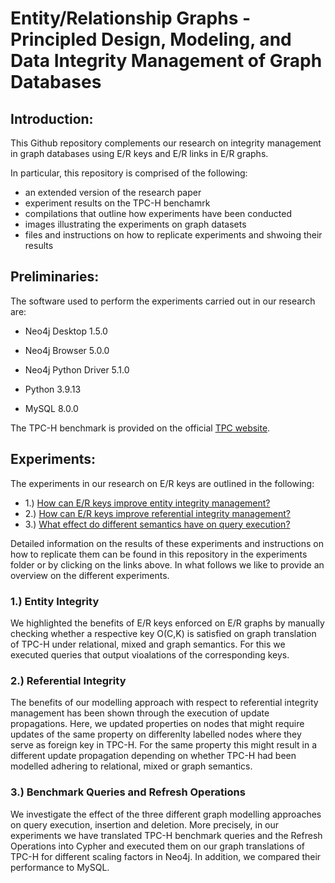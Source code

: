 # Entity/Relationship Graphs - Principled Design, Modeling, and Data Integrity Management of Graph Databases

## Introduction:

This Github repository complements our research on integrity management in graph databases using E/R keys and E/R links in E/R graphs.

In particular, this repository is comprised of the following:

- an extended version of the research paper
- experiment results on the TPC-H benchamrk
- compilations that outline how experiments have been conducted
- images illustrating the experiments on graph datasets
- files and instructions on how to replicate experiments and shwoing their results

## Preliminaries:

The software used to perform the experiments carried out in our research are:

- Neo4j Desktop 1.5.0

- Neo4j Browser 5.0.0

- Neo4j Python Driver 5.1.0

- Python 3.9.13

- MySQL 8.0.0



The TPC-H benchmark is provided on the official [TPC website](https://www.tpc.org/tpch/). 


## Experiments:

The experiments in our research on E/R keys are outlined in the following:

- 1.) [How can E/R keys improve entity integrity management?](https://github.com/graphdbexperiments/er_graph_experiments/tree/main/entity_integrity)
- 2.) [How can E/R keys improve referential integrity management?](https://github.com/graphdbexperiments/er_graph_experiments/tree/main/referential_integrity)
- 3.) [What effect do different semantics have on query execution?](https://github.com/graphdbexperiments/er_graph_experiments/tree/main/queries_and_refresh_operations)


Detailed information on the results of these experiments and instructions on how to replicate them can be found in this repository in the experiments folder or by clicking on the links above. In what follows we like to provide an overview on the different experiments.

### 1.) Entity Integrity

We highlighted the benefits of E/R keys enforced on E/R graphs by manually checking whether a respective key O(C,K) is satisfied on graph translation of TPC-H under relational, mixed and graph semantics. For this we executed queries that output vioalations of the corresponding keys.

### 2.) Referential Integrity

The benefits of our modelling approach with respect to referential integrity management has been shown through the execution of update propagations. Here, we updated properties on nodes that might require updates of the same property on differenlty labelled nodes where they serve as foreign key in TPC-H. For the same property this might result in a different update propagation depending on whether TPC-H had been modelled adhering to relational, mixed or graph semantics.

### 3.) Benchmark Queries and Refresh Operations

We investigate the effect of the three different graph modelling approaches on query execution, insertion and deletion. More precisely, in our experiments we have translated TPC-H benchmark queries and the Refresh Operations into Cypher and executed them on our graph translations of TPC-H for different scaling factors in Neo4j. In addition, we compared their performance to MySQL.

